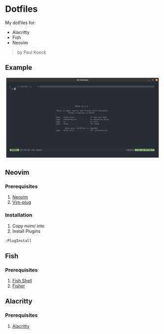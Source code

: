 # Dotfiles

My dotfiles for:
- Alacritty
- Fish
- Neovim

> by Paul Koeck

## Example

![alt example](https://github.com/paulkoeckdev/DotFiles/blob/main/example.png?raw=true)

## Neovim
### Prerequisites

1. [Neovim](https://neovim.io/)
2. [Vim-plug](https://github.com/junegunn/vim-plug)

### Installation
1. Copy nvim/ into 
2. Install Plugins
```bash
:PlugInstall
```

## Fish
### Prerequisites

1. [Fish Shell](https://fishshell.com)
2. [Fisher](https://github.com/jorgebucaran/fisher)


## Alacritty
### Prerequisites

1. [Alacritty](https://github.com/alacritty/alacritty)

